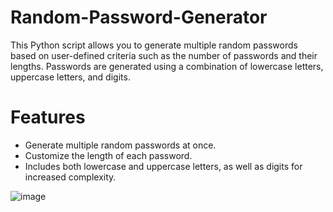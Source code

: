 # Random-Password-Generator

This Python script allows you to generate multiple random passwords based on user-defined criteria such as the number of passwords and their lengths. Passwords are generated using a combination of lowercase letters, uppercase letters, and digits.
# Features
- Generate multiple random passwords at once.
- Customize the length of each password.
- Includes both lowercase and uppercase letters, as well as digits for increased complexity.


![image](https://github.com/ParthChande/Random-Password-Generator/assets/119730313/e1f3b9af-7531-4a71-83aa-ac23df60b9da)
